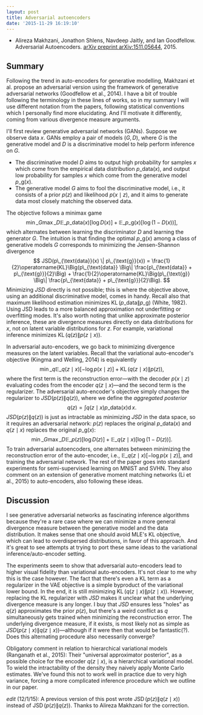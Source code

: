 ```yaml
---
layout: post
title: Adversarial autoencoders
date: '2015-11-29 16:19:10'
---
```


* Alireza Makhzani, Jonathon Shlens, Navdeep Jaitly, and Ian Goodfellow. Adversarial Autoencoders. [arXiv preprint arXiv:1511.05644](http://arxiv.org/abs/1511.05644), 2015.

## Summary

Following the trend in auto-encoders for generative modelling, Makhzani et al. propose an adversarial version using the framework of generative adversarial networks (Goodfellow et al., 2014). I have a bit of trouble following the terminology in these lines of works, so in my summary I will use different notation from the papers, following statistical conventions which I personally find more elucidating. And I'll motivate it differently, coming from various divergence measure arguments.

I'll first review generative adversarial networks (GANs). Suppose we observe data $x$. GANs employ a pair of models $(G,D)$, where $G$ is the generative model and $D$ is a discriminative model to help perform inference on $G$.

* The discriminative model $D$ aims to output high probability for samples $x$ which come from the empirical data distribution $p\_{\text{data}}(x)$, and output low probability for samples $x$ which come from the generative model $p\_{\text{g}}(x)$.
* The generative model $G$ aims to fool the discriminative model, i.e., it consists of a prior $p(z)$ and likelihood $p(x\mid z)$, and it aims to generate data most closely matching the observed data.

The objective follows a minimax game
$$
\min\_G
\max\_D
\mathbb{E}\_{p\_{\text{data}}(x)}[\log D(x)] + \mathbb{E}\_{p\_{\text{g}}(x)}[\log (1- D(x))],
$$
which alternates between learning the discriminator $D$ and learning the generator $G$. The intuition is that finding the optimal $p\_{\text{g}}(x)$ among a class of generative models $G$ corresponds to minimizing the Jensen-Shannon divergence
$$
JSD(p\_{\text{data}}(x) \| p\_{\text{g}}(x)) = \frac{1}{2}\operatorname{KL}\Big(p\_{\text{data}} \Big\| \frac{p\_{\text{data}} + p\_{\text{g}}}{2}\Big) +
\frac{1}{2}\operatorname{KL}\Big(p\_{\text{g}} \Big\| \frac{p\_{\text{data}} + p\_{\text{g}}}{2}\Big).
$$
Minimizing $JSD$ directly is not possible; this is where the objective above, using an additional discriminative model, comes in handy. Recall also that maximum likelihood estimation minimizes $\operatorname{KL}(p\_{\text{data}} \| p\_{\text{g}})$ (White, 1982). Using JSD leads to a more balanced approximation not underfitting or overfitting modes. It's also worth noting that unlike approximate posterior inference, these are divergence measures directly on data distributions for $x$, not on latent variable distributions for $z$. For example, variational inference minimizes $\operatorname{KL}(q(z) \| p(z\mid x))$.

In adversarial auto-encoders, we go back to minimizing divergence measures on the latent variables. Recall that the variational auto-encoder's objective (Kingma and Welling, 2014) is equivalently
$$
\min\_q \mathbb{E}\_{q(z\mid x)}[-\log p(x\mid z)] + \operatorname{KL}(q(z\mid x)\|p(z)),
$$
where the first term is the reconstruction error—with the decoder $p(x\mid z)$ evaluating codes from the encoder $q(z\mid x)$—and the second term is the regularizer. The adversarial auto-encoder's objective simply changes the regularizer to $JSD(p(z)\|q(z))$, where we define the _aggregated posterior_
$$
q(z) = \int q(z\mid x) p\_{\text{data}}(x)\operatorname{d}x.
$$
$JSD(p(z)\|q(z))$ is just as intractable as minimizing $JSD$ in the data space, so it requires an adversarial network: $p(z)$ replaces the original $p\_{\text{data}}(x)$ and $q(z\mid x)$ replaces the original $p\_{\text{g}}(x)$:
$$
\min\_G
\max\_D
\mathbb{E}\_{p(z)}[\log D(z)] + \mathbb{E}\_{q(z\mid x)}[\log (1- D(z))].
$$
To train adversarial autoencoders, one alternates between minimizing the reconstruction error of the auto-encoder, i.e., $\mathbb{E}\_{q(z\mid x)}[-\log p(x\mid z)]$, and training the adversarial network. The rest of the paper goes into standard experiments for semi-supervised learning on MNIST and SVHN. They also comment on an extension of generative moment matching networks (Li et al., 2015) to auto-encoders, also following these ideas.

## Discussion

I see generative adversarial networks as fascinating inference algorithms because they're a rare case where we can minimize a more general divergence measure between the generative model and the data distribution. It makes sense that one should avoid MLE's KL objective, which can lead to overdispersed distributions, in favor of this approach. And it's great to see attempts at trying to port these same ideas to the variational inference/auto-encoder setting.

The experiments seem to show that adversarial auto-encoders lead to higher visual fidelity than variational auto-encoders. It's not clear to me  why this is the case however. The fact that there's even a KL term as a regularizer in the VAE objective is a simple byproduct of the variational lower bound. In the end, it is still minimizing $\operatorname{KL}(q(z\mid x)\|p(z\mid x))$. However, replacing the KL regularizer with $JSD$ makes it unclear what the underlying divergence measure is any longer. I buy that $JSD$ ensures less "holes" as $q(z)$ approximates the prior $p(z)$, but there's a weird conflict as $q$ simultaneously gets trained when minimizing the reconstruction error. The underlying divergence measure, if it exists, is most likely not as simple as $JSD(p(z\mid x)\|q(z\mid x))$—although if it were then that would be fantastic(?). Does this alternating procedure also necessarily converge?

Obligatory comment in relation to hierarchical variational models (Ranganath et al., 2015): Their "universal approximator posterior", as a possible choice for the encoder $q(z\mid x)$, is a hierarchical variational model. To wield the intractability of the density they naively apply Monte Carlo estimates. We've found this not to work well in practice due to very high variance, forcing a more complicated inference procedure which we outline in our paper.

_edit_ (12/1/15): A previous version of this post wrote $\operatorname{JSD}(p(z)\|q(z\mid x))$ instead of $\operatorname{JSD}(p(z)\|q(z))$. Thanks to Alireza Makhzani for the correction.